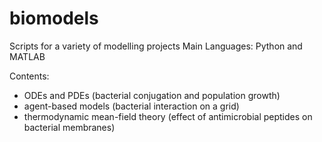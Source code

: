 # biomodels
Scripts for a variety of modelling projects
Main Languages: Python and MATLAB 

Contents: 
- ODEs and PDEs (bacterial conjugation and population growth)
- agent-based models (bacterial interaction on a grid)
- thermodynamic mean-field theory (effect of antimicrobial peptides on bacterial membranes)
